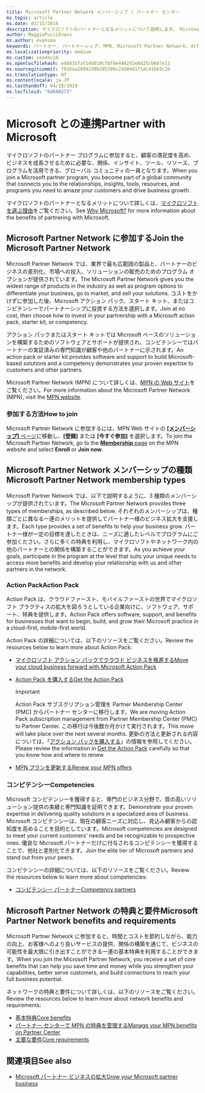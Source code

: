 ```yaml
---
title: Microsoft Partner Network メンバーシップ | パートナー センター
ms.topic: article
ms.date: 03/15/2019
description: マイクロソフトのパートナーとなるメリットについて説明します。 Microsoft Partner Network では、業界で最も広範囲の製品と、パートナーのビジネスの差別化、市場への投入、ソリューションの販売のためのプログラム オプションが提供されています。
author: MaggiePucciEvans
ms.author: evansma
keywords: パートナー, パートナーシップ, MPN, Microsoft Partner Network, Action Pack, MAPS, Action Pack のサブスクリプション, 特典, MPN 特典, メンバーシップ, Silver コンピテンシー, Gold コンピテンシー
ms.localizationpriority: medium
ms.custom: seodec18
ms.openlocfilehash: e40835faf14b010cf8f8e448293e0d25cb687e11
ms.sourcegitcommit: f916aa2884239b205398c24d04d1f1dc41b63c2b
ms.translationtype: HT
ms.contentlocale: ja-JP
ms.lasthandoff: 04/28/2019
ms.locfileid: "64668273"
---
```

# <a name="partner-with-microsoft"></a><span data-ttu-id="12586-105">Microsoft との連携</span><span class="sxs-lookup"><span data-stu-id="12586-105">Partner with Microsoft</span></span>

<span data-ttu-id="12586-106">マイクロソフトのパートナー プログラムに参加すると、顧客の満足度を高め、ビジネスを成長させるために必要な、関係、インサイト、ツール、リソース、プログラムを活用できる、グローバル コミュニティの一員となります。</span><span class="sxs-lookup"><span data-stu-id="12586-106">When you join a Microsoft partner program, you become part of a global community that connects you to the relationships, insights, tools, resources, and programs you need to amaze your customers and drive business growth.</span></span>

<span data-ttu-id="12586-107">マイクロソフトのパートナーとなるメリットについて詳しくは、[マイクロソフトを選ぶ理由](https://partner.microsoft.com/business-opportunities/why-microsoft)をご覧ください。</span><span class="sxs-lookup"><span data-stu-id="12586-107">See [Why Microsoft?](https://partner.microsoft.com/business-opportunities/why-microsoft) for more information about the benefits of partnering with Microsoft.</span></span> 

## <a name="join-the-microsoft-partner-network"></a><span data-ttu-id="12586-108">Microsoft Partner Network に参加する</span><span class="sxs-lookup"><span data-stu-id="12586-108">Join the Microsoft Partner Network</span></span>

<!-- 12/5/18 The content below was copied and pasted directly from the Membership page of the MPN site (https://partner.microsoft.com/en-us/membership)-->

<span data-ttu-id="12586-109">Microsoft Partner Network では、業界で最も広範囲の製品と、パートナーのビジネスの差別化、市場への投入、ソリューションの販売のためのプログラム オプションが提供されています。</span><span class="sxs-lookup"><span data-stu-id="12586-109">The Microsoft Partner Network gives you the widest range of products in the industry as well as program options to differentiate your business, go to market, and sell your solutions.</span></span> <span data-ttu-id="12586-110">コストをかけずに参加した後、Microsoft アクション パック、スタート キット、またはコンピテンシーでパートナーシップに投資する方法を選択します。</span><span class="sxs-lookup"><span data-stu-id="12586-110">Join at no cost, then choose how to invest in your partnership with a Microsoft action pack, starter kit, or competency.</span></span>

<span data-ttu-id="12586-111">アクション パックまたはスタート キットでは Microsoft ベースのソリューションを構築するためのソフトウェアとサポートが提供され、コンピテンシーではパートナーの実証済みの専門知識が顧客や他のパートナーに示されます。</span><span class="sxs-lookup"><span data-stu-id="12586-111">An action pack or starter kit provides software and support to build Microsoft-based solutions and a competency demonstrates your proven expertise to customers and other partners.</span></span>

<span data-ttu-id="12586-112">Microsoft Partner Network (MPN) について詳しくは、[MPN の Web サイト](https://partner.microsoft.com/commercial)をご覧ください。</span><span class="sxs-lookup"><span data-stu-id="12586-112">For more information about the Microsoft Partner Network (MPN), visit the [MPN website](https://partner.microsoft.com/commercial).</span></span>

### <a name="how-to-join"></a><span data-ttu-id="12586-113">参加する方法</span><span class="sxs-lookup"><span data-stu-id="12586-113">How to join</span></span>

<span data-ttu-id="12586-114">Microsoft Partner Network に参加するには、MPN Web サイトの [**[メンバーシップ]** ページ](https://partner.microsoft.com/membership)に移動し、**[登録]** または **[今すぐ参加]** を選択します。</span><span class="sxs-lookup"><span data-stu-id="12586-114">To join the Microsoft Partner Network, go to the [**Membership** page](https://partner.microsoft.com/membership) on the MPN website and select **Enroll** or **Join now**.</span></span>

## <a name="microsoft-partner-network-membership-types"></a><span data-ttu-id="12586-115">Microsoft Partner Network メンバーシップの種類</span><span class="sxs-lookup"><span data-stu-id="12586-115">Microsoft Partner Network membership types</span></span>

<!-- 12/5/18 The content below was copied and pasted directly from the Membership pages of the MPN site (https://partner.microsoft.com/en-us/membership)-->

<span data-ttu-id="12586-116">Microsoft Partner Network では、以下で説明するように、3 種類のメンバーシップが提供されています。</span><span class="sxs-lookup"><span data-stu-id="12586-116">The Microsoft Partner Network provides three types of memberships, as described below.</span></span> <span data-ttu-id="12586-117">それぞれのメンバーシップは、種類ごとに異なる一連のメリットを提供してパートナー様のビジネス拡大を支援します。</span><span class="sxs-lookup"><span data-stu-id="12586-117">Each type provides a set of benefits to help your business grow.</span></span> <span data-ttu-id="12586-118">パートナー様が一定の目標を達したときは、ニーズに適したレベルでプログラムにご参加ください。さらに多くの特典を利用し、マイクロソフトやネットワーク内の他のパートナーとの関係を構築することができます。</span><span class="sxs-lookup"><span data-stu-id="12586-118">As you achieve your goals, participate in the program at the level that suits your unique needs to access more benefits and develop your relationship with us and other partners in the network.</span></span>

### <a name="action-pack"></a><span data-ttu-id="12586-119">Action Pack</span><span class="sxs-lookup"><span data-stu-id="12586-119">Action Pack</span></span>

<span data-ttu-id="12586-120">Action Pack は、クラウドファースト、モバイルファーストの世界でマイクロソフト プラクティスの拡大を図ろうとしている企業向けに、ソフトウェア、サポート、特典を提供します。</span><span class="sxs-lookup"><span data-stu-id="12586-120">Action Pack offers software, support, and benefits for businesses that want to begin, build, and grow their Microsoft practice in a cloud-first, mobile-first world.</span></span> 

<span data-ttu-id="12586-121">Action Pack の詳細については、以下のリソースをご覧ください。</span><span class="sxs-lookup"><span data-stu-id="12586-121">Review the resources below to learn more about Action Pack:</span></span>

- [<span data-ttu-id="12586-122">マイクロソフト アクション パックでクラウド ビジネスを推進する</span><span class="sxs-lookup"><span data-stu-id="12586-122">Move your cloud business forward with Microsoft Action Pack</span></span>](https://partner.microsoft.com/membership/action-pack)
- [<span data-ttu-id="12586-123">Action Pack を購入する</span><span class="sxs-lookup"><span data-stu-id="12586-123">Get the Action Pack</span></span>](mpn-get-action-pack.md)
  
    >[!IMPORTANT]
    ><span data-ttu-id="12586-124">Action Pack サブスクリプション管理を Partner Membership Center (PMC) からパートナー センターに移行します。</span><span class="sxs-lookup"><span data-stu-id="12586-124">We are moving Action Pack subscription management from Partner Membership Center (PMC) to Partner Center.</span></span> <span data-ttu-id="12586-125">この移行は今後数か月かけて実行されます。</span><span class="sxs-lookup"><span data-stu-id="12586-125">This move will take place over the next several months.</span></span> <span data-ttu-id="12586-126">更新の方法と更新される内容については、「[アクション パックを購入する](mpn-get-action-pack.md)」の情報を参照してください。</span><span class="sxs-lookup"><span data-stu-id="12586-126">Please review the information in [Get the Action Pack](mpn-get-action-pack.md) carefully so that you know how and where to renew.</span></span>  

- [<span data-ttu-id="12586-127">MPN プランを更新する</span><span class="sxs-lookup"><span data-stu-id="12586-127">Renew your MPN offers</span></span>](renew-mpn-offers.md)

### <a name="competencies"></a><span data-ttu-id="12586-128">コンピテンシー</span><span class="sxs-lookup"><span data-stu-id="12586-128">Competencies</span></span>

<span data-ttu-id="12586-129">Microsoft コンピテンシーを獲得すると、専門のビジネス分野で、質の高いソリューション提供の実績と専門知識を証明できます。</span><span class="sxs-lookup"><span data-stu-id="12586-129">Demonstrate your proven expertise in delivering quality solutions in a specialized area of business.</span></span> <span data-ttu-id="12586-130">Microsoft コンピテンシーは、現在の顧客ニーズに対応し、見込み顧客からの認知度を高めることを目的としています。</span><span class="sxs-lookup"><span data-stu-id="12586-130">Microsoft competencies are designed to meet your current customers’ needs and be recognizable to prospective ones.</span></span> <span data-ttu-id="12586-131">優良な Microsoft パートナーだけに付与されるコンピテンシーを獲得することで、他社と差別化できます。</span><span class="sxs-lookup"><span data-stu-id="12586-131">Join the elite tier of Microsoft partners and stand out from your peers.</span></span>

<span data-ttu-id="12586-132">コンピテンシーの詳細については、以下のリソースをご覧ください。</span><span class="sxs-lookup"><span data-stu-id="12586-132">Review the resources below to learn more about competencies:</span></span>

- [<span data-ttu-id="12586-133">コンピテンシー パートナー</span><span class="sxs-lookup"><span data-stu-id="12586-133">Competency partners</span></span>](https://partner.microsoft.com/membership/competencies)

## <a name="microsoft-partner-network-benefits-and-requirements"></a><span data-ttu-id="12586-134">Microsoft Partner Network の特典と要件</span><span class="sxs-lookup"><span data-stu-id="12586-134">Microsoft Partner Network benefits and requirements</span></span>

<span data-ttu-id="12586-135">Microsoft Partner Network に参加すると、時間とコストを節約しながら、能力の向上、お客様へのより良いサービスの提供、関係の構築を通じて、ビジネスの可能性を最大限に引き出すことができる一連の基本特典を利用することができます。</span><span class="sxs-lookup"><span data-stu-id="12586-135">When you join the Microsoft Partner Network, you receive a set of core benefits that can help you save time and money while you strengthen your capabilities, better serve customers, and build connections to reach your full business potential.</span></span>

<span data-ttu-id="12586-136">ネットワークの特典と要件について詳しくは、以下のリソースをご覧ください。</span><span class="sxs-lookup"><span data-stu-id="12586-136">Review the resources below to learn more about network benefits and requirements:</span></span>

- [<span data-ttu-id="12586-137">基本特典</span><span class="sxs-lookup"><span data-stu-id="12586-137">Core benefits</span></span>](https://partner.microsoft.com/en-us/membership/core-benefits#simple-tab-content-1)
- [<span data-ttu-id="12586-138">パートナー センターで MPN の特典を管理する</span><span class="sxs-lookup"><span data-stu-id="12586-138">Manage your MPN benefits on Partner Center</span></span>](manage-your-partner-network-benefits.md)
- [<span data-ttu-id="12586-139">主要な要件</span><span class="sxs-lookup"><span data-stu-id="12586-139">Core requirements</span></span>](https://partner.microsoft.com/en-us/membership/core-benefits#simple-tab-content-2)

## <a name="see-also"></a><span data-ttu-id="12586-140">関連項目</span><span class="sxs-lookup"><span data-stu-id="12586-140">See also</span></span>
- [<span data-ttu-id="12586-141">Microsoft パートナー ビジネスの拡大</span><span class="sxs-lookup"><span data-stu-id="12586-141">Grow your Microsoft partner business</span></span>](grow-your-business.md)
